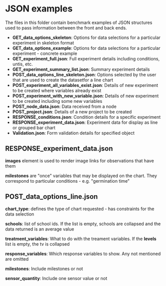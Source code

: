 # JSON examples

The files in this folder contain benchmark examples of JSON structures used to pass information between the front and back ends.

* **GET_data_options_skeleton**: Options for data selections for a particular experiment in skeleton format
* **GET_data_options_example**: Options for data selections for a particular experiment - concrete example
* **GET_experiment_full.json**: Full experiment details including conditions, untis, etc.
* **GET_experiment_summary_list.json**: Summary experiment details
* **POST_data_options_line_skeleton.json**: Options selected by the user that are used to create the datasetfor a line chart
* **POST_experiment_all_variables_exist.json**: Details of new experiment to be created where variables already exist
* **POST_experiment_with_new_variable.json**: Details of new experiment to be created including some new variables
* **POST_node_data.json**: Data received from a node
* **POST_project.json**: Details of a new project to be created
* **RESPONSE_conditions.json**: Condition details for a specific experiment
* **RESPONSE_experiment_data.json**: Experiment data for display as line or grouped bar chart
* **Validation.json**: Form validation details for specified object



## RESPONSE_experiment_data.json

**images** element is used to render image links for observations that have them

**milestones** are "once" variables that may be displayed on the chart. They correspond to particular conditions - e.g. "germination time"

## POST_data_options_line.json

**chart_type**: defines the type of chart requested - has constraints for the data selection

**schools**: list of school ids. If the list is empty, schools are collapsed and the data returned is an average value

**treatment_variables**: What to do with the treament variables. If the **levels** list is empty, the tv is collapsed

**response_variables**: Which response variables to show. Any not mentioned are omitted

**milestones**: Include milestones or not

**sensor_quantity**: Include one sensor value or not

